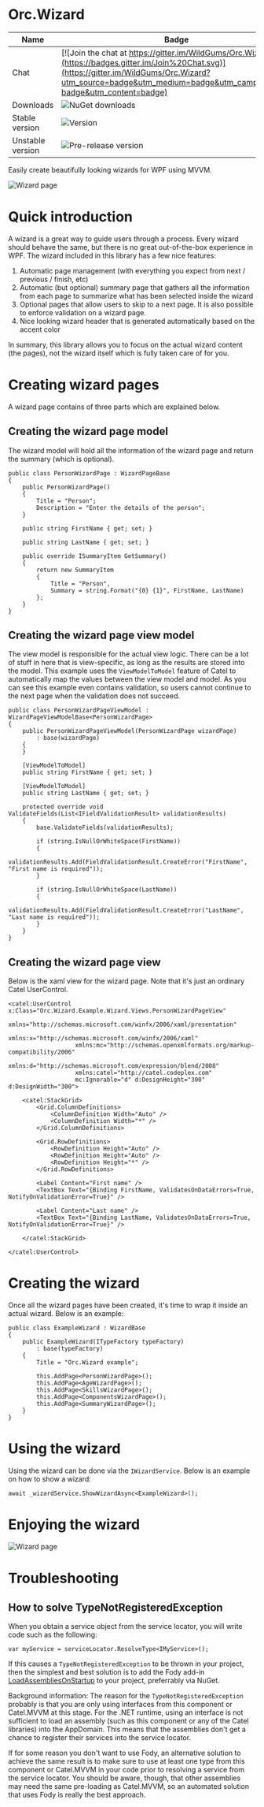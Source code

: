 Orc.Wizard
==========

Name|Badge
---|---
Chat|[![Join the chat at https://gitter.im/WildGums/Orc.Wizard](https://badges.gitter.im/Join%20Chat.svg)](https://gitter.im/WildGums/Orc.Wizard?utm_source=badge&utm_medium=badge&utm_campaign=pr-badge&utm_content=badge)
Downloads|![NuGet downloads](https://img.shields.io/nuget/dt/orc.wizard.svg)
Stable version|![Version](https://img.shields.io/nuget/v/orc.wizard.svg)
Unstable version|![Pre-release version](https://img.shields.io/nuget/vpre/orc.wizard.svg)

Easily create beautifully looking wizards for WPF using MVVM.

![Wizard page](../images/orc.wizard/introduction/wizard_01.png)

# Quick introduction

A wizard is a great way to guide users through a process. Every wizard should behave the same, but there is no great out-of-the-box experience in WPF. The wizard included in this library has a few nice features:

1. Automatic page management (with everything you expect from next / previous / finish, etc)
2. Automatic (but optional) summary page that gathers all the information from each page to summarize what has been selected inside the wizard
3. Optional pages that allow users to skip to a next page. It is also possible to enforce validation on a wizard page.
4. Nice looking wizard header that is generated automatically based on the accent color  

In summary, this library allows you to focus on the actual wizard content (the pages), not the wizard itself which is fully taken care of for you.

# Creating wizard pages

A wizard page contains of three parts which are explained below.

## Creating the wizard page model

The wizard model will hold all the information of the wizard page and return the summary (which is optional). 

	public class PersonWizardPage : WizardPageBase
	{
	    public PersonWizardPage()
	    {
	        Title = "Person";
	        Description = "Enter the details of the person";
	    }
	
	    public string FirstName { get; set; }
	
	    public string LastName { get; set; }
	
	    public override ISummaryItem GetSummary()
	    {
	        return new SummaryItem
	        {
	            Title = "Person",
	            Summary = string.Format("{0} {1}", FirstName, LastName)
	        };
	    }
	}

## Creating the wizard page view model

The view model is responsible for the actual view logic. There can be a lot of stuff in here that is view-specific, as long as the results are stored into the model. This example uses the `ViewModelToModel` feature of Catel to automatically map the values between the view model and model. As you can see this example even contains validation, so users cannot continue to the next page when the validation does not succeed.

	public class PersonWizardPageViewModel : WizardPageViewModelBase<PersonWizardPage>
	{
	    public PersonWizardPageViewModel(PersonWizardPage wizardPage)
	        : base(wizardPage)
	    {
	    }
	
	    [ViewModelToModel]
	    public string FirstName { get; set; }
	
	    [ViewModelToModel]
	    public string LastName { get; set; }
	
	    protected override void ValidateFields(List<IFieldValidationResult> validationResults)
	    {
	        base.ValidateFields(validationResults);
	
	        if (string.IsNullOrWhiteSpace(FirstName))
	        {
	            validationResults.Add(FieldValidationResult.CreateError("FirstName", "First name is required"));
	        }
	
	        if (string.IsNullOrWhiteSpace(LastName))
	        {
	            validationResults.Add(FieldValidationResult.CreateError("LastName", "Last name is required"));
	        }
	    }
	}


## Creating the wizard page view

Below is the xaml view for the wizard page. Note that it's just an ordinary Catel UserControl.

	<catel:UserControl x:Class="Orc.Wizard.Example.Wizard.Views.PersonWizardPageView"
					   xmlns="http://schemas.microsoft.com/winfx/2006/xaml/presentation"
					   xmlns:x="http://schemas.microsoft.com/winfx/2006/xaml"
					   xmlns:mc="http://schemas.openxmlformats.org/markup-compatibility/2006" 
					   xmlns:d="http://schemas.microsoft.com/expression/blend/2008"
					   xmlns:catel="http://catel.codeplex.com"
					   mc:Ignorable="d" d:DesignHeight="300" d:DesignWidth="300">
	
		<catel:StackGrid>
			<Grid.ColumnDefinitions>
				<ColumnDefinition Width="Auto" />
				<ColumnDefinition Width="*" />
			</Grid.ColumnDefinitions>
			
			<Grid.RowDefinitions>
				<RowDefinition Height="Auto" />
				<RowDefinition Height="Auto" />
				<RowDefinition Height="*" />
			</Grid.RowDefinitions>
	
			<Label Content="First name" />
			<TextBox Text="{Binding FirstName, ValidatesOnDataErrors=True, NotifyOnValidationError=True}" />
			
			<Label Content="Last name" />
			<TextBox Text="{Binding LastName, ValidatesOnDataErrors=True, NotifyOnValidationError=True}" />
			
		</catel:StackGrid>
		
	</catel:UserControl>

# Creating the wizard

Once all the wizard pages have been created, it's time to wrap it inside an actual wizard. Below is an example:

	public class ExampleWizard : WizardBase
	{
	    public ExampleWizard(ITypeFactory typeFactory)
	        : base(typeFactory)
	    {
	        Title = "Orc.Wizard example"; 
	
	        this.AddPage<PersonWizardPage>();
	        this.AddPage<AgeWizardPage>();
	        this.AddPage<SkillsWizardPage>();
	        this.AddPage<ComponentsWizardPage>();
	        this.AddPage<SummaryWizardPage>();
	    }
	}

# Using the wizard

Using the wizard can be done via the `IWizardService`. Below is an example on how to show a wizard:

	await _wizardService.ShowWizardAsync<ExampleWizard>();

# Enjoying the wizard

![Wizard page](../images/orc.wizard/introduction/wizard.gif)

# Troubleshooting

## How to solve TypeNotRegisteredException

When you obtain a service object from the service locator, you will write code such as the following:

	var myService = serviceLocator.ResolveType<IMyService>();

If this causes a `TypeNotRegisteredException` to be thrown in your project, then the simplest and best solution is to add the Fody add-in [LoadAssembliesOnStartup](https://github.com/Fody/LoadAssembliesOnStartup) to your project, preferrably via NuGet.

Background information: The reason for the `TypeNotRegisteredException` probably is that you are only using interfaces from this component or Catel.MVVM at this stage. For the .NET runtime, using an interface is not sufficient to load an assembly (such as this component or any of the Catel libraries) into the AppDomain. This means that the assemblies don't get a chance to register their services into the service locator.

If for some reason you don't want to use Fody, an alternative solution to achieve the same result is to make sure to use at least one type from this component or Catel.MVVM in your code prior to resolving a service from the service locator. You should be aware, though, that other assemblies may need the same pre-loading as Catel.MVVM, so an automated solution that uses Fody is really the best approach.
